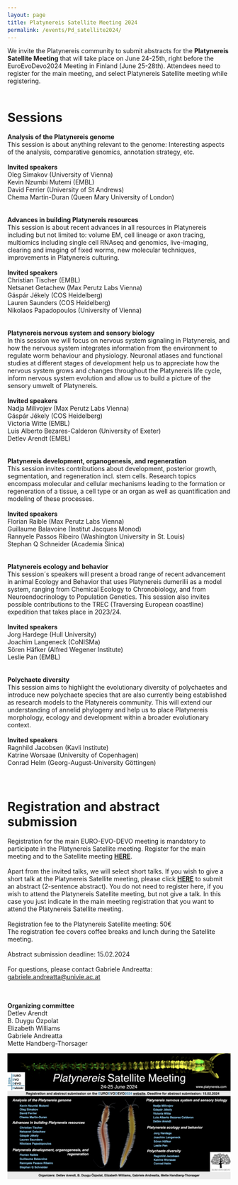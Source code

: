 ```yaml
---
layout: page
title: Platynereis Satellite Meeting 2024 
permalink: /events/Pd_satellite2024/
---
```


We invite the Platynereis community to submit abstracts for the **Platynereis Satellite Meeting**
that will take place on June 24-25th, right before the EuroEvoDevo2024 Meeting in Finland (June
25-28th). Attendees need to register for the main meeting, and select Platynereis Satellite meeting while
registering. <br>
<br>
# Sessions #
**Analysis of the Platynereis genome**<br>
This session is about anything relevant to the genome: Interesting aspects of the analysis, comparative genomics, annotation strategy, etc.<br>
<br>
  **Invited speakers**<br>
  Oleg Simakov (University of Vienna)<br>
  Kevin Nzumbi Mutemi (EMBL)<br>
  David Ferrier (University of St Andrews)<br>
  Chema Martin-Duran (Queen Mary University of London)<br>
  <br>
  <br>
**Advances in building Platynereis resources**<br>
This session is about recent advances in all resources in Platynereis including but not limited to:  volume EM, cell lineage or axon tracing, multiomics including single cell RNAseq and genomics, live-imaging, clearing and imaging of fixed worms, new molecular techniques, improvements in Platynereis culturing.<br>
<br>
  **Invited speakers**<br>
  Christian Tischer (EMBL)<br>
  Netsanet Getachew (Max Perutz Labs Vienna)<br>
  Gáspár Jékely (COS Heidelberg)<br>
  Lauren Saunders (COS Heidelberg)<br>
  Nikolaos Papadopoulos (University of Vienna)<br>
  <br>
  <br>
**Platynereis nervous system and sensory biology**<br>
In this session we will focus on nervous system signaling in Platynereis, and how the nervous system integrates information from the environment to regulate worm behaviour and physiology. Neuronal atlases and functional studies at different stages of development help us to appreciate how the nervous system grows and changes throughout the Platynereis life cycle, inform nervous system evolution and allow us to build a picture of the sensory umwelt of Platynereis.<br>
<br>
  **Invited speakers**<br>
  Nadja Milivojev (Max Perutz Labs Vienna)<br>
  Gáspár Jékely (COS Heidelberg)<br>
  Victoria Witte (EMBL)<br>
  Luis Alberto Bezares-Calderon (University of Exeter)<br>
  Detlev Arendt (EMBL)<br>
  <br>
  <br>
**Platynereis development, organogenesis, and regeneration**<br>
This session invites contributions about development, posterior growth, segmentation, and regeneration incl. stem cells. Research topics encompass molecular and cellular mechanisms leading to the formation or regeneration of a tissue, a cell type or an organ as well as quantification and modeling of these processes.<br>
<br>
  **Invited speakers**<br>
  Florian Raible (Max Perutz Labs Vienna)<br>
  Guillaume Balavoine (Institut Jacques Monod)<br>
  Rannyele Passos Ribeiro (Washington University in St. Louis)<br>
  Stephan Q Schneider (Academia Sinica)<br>
  <br>
  <br>
  **Platynereis ecology and behavior**<br>
  This session´s speakers will present a broad range of recent advancement in animal Ecology and Behavior that uses Platynereis dumerilii as a model system, ranging from Chemical Ecology to Chronobiology, and from Neuroendocrinology to Population Genetics. This session also invites possible contributions to the TREC (Traversing European coastline) expedition that takes place in 2023/24.<br>
  <br>
  **Invited speakers**<br>
  Jorg Hardege (Hull University)<br>
  Joachim Langeneck (CoNISMa)<br>
  Sören Häfker (Alfred Wegener Institute)<br>
  Leslie Pan (EMBL)<br>
  <br>
  <br>
  **Polychaete diversity**<br>
  This session aims to highlight the evolutionary diversity of polychaetes and introduce new polychaete species that are also currently being established as research models to the Platynereis community. This will extend our understanding of annelid phylogeny and help us to place Platynereis morphology, ecology and development within a broader evolutionary context.<br>
  <br>
  **Invited speakers**<br>
  Ragnhild Jacobsen (Kavli Institute)<br>
  Katrine Worsaae (University of Copenhagen)<br>
  Conrad Helm (Georg-August-University Göttingen)<br>
<br>
<br>

# Registration and abstract submission #
Registration for the main EURO-EVO-DEVO meeting is mandatory to participate in the Platynereis
Satellite meeting. Register for the main meeting and to the Satellite meeting <a
style="font-weight:bold" href='https://www.helsinki.fi/en/conferences/euroevodevo-2024'
target="_blank">HERE</a>.<br>
<br>
Apart from the invited talks, we will select short talks. If you wish to give a short talk at the Platynereis Satellite meeting, please click <a
style="font-weight:bold" href='https://forms.gle/swKwsBNb8P7VsnTTA' target="_blank">HERE</a> to
submit an abstract (2-sentence abstract). You do not need to register here, if you wish to attend the Platynereis Satellite meeting, but not give a talk. In this case you just indicate in the main meeting registration that you want to attend the Platynereis Satellite meeting.<br> 
<br>
Registration fee to the Platynereis Satellite meeting: 50€<br>
The registration fee covers coffee breaks and lunch during the Satellite meeting.<br>
<br>
Abstract submission deadline: 15.02.2024<br>
<br>
For questions, please contact Gabriele Andreatta: gabriele.andreatta@univie.ac.at<br>
<br>
<br>

**Organizing committee** <br>
Detlev Arendt <br>
B. Duygu Özpolat <br>
Elizabeth Williams <br>
Gabriele Andreatta <br>
Mette Handberg-Thorsager<br>

![Platynereis_Satellite_Meeting_poster](/events/Platynereis_Satellite_Meeting_poster2.jpg)
